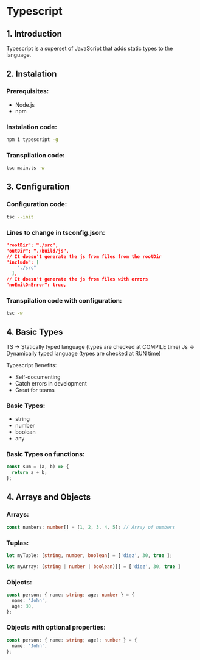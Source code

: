 # Typescript

## 1. Introduction

Typescript is a superset of JavaScript that adds static types to the language.

## 2. Instalation

### Prerequisites:

- Node.js
- npm

### Instalation code:

```bash
npm i typescript -g
```

### Transpilation code:

```bash
tsc main.ts -w
```

## 3. Configuration

### Configuration code:

```bash
tsc --init
```

### Lines to change in tsconfig.json:

```json
"rootDir": "./src",
"outDir": "./build/js", 
// It doesn't generate the js from files from the rootDir
"include": [
    "./src"
  ],
// It doesn't generate the js from files with errors
"noEmitOnError": true,  
```

### Transpilation code with configuration:

```bash
tsc -w
```

## 4. Basic Types

TS -> Statically typed language (types are checked at COMPILE time)
Js -> Dynamically typed language (types are checked at RUN time)

Typescript Benefits:

- Self-documenting
- Catch errors in development
- Great for teams

### Basic Types:
- string
- number
- boolean
- any

### Basic Types on functions:

```typescript
const sum = (a, b) => {
  return a + b; 
};
```

## 4. Arrays and Objects

### Arrays:

```typescript
const numbers: number[] = [1, 2, 3, 4, 5]; // Array of numbers
```

### Tuplas:

```typescript
let myTuple: [string, number, boolean] = ['diez', 30, true ];

let myArray: (string | number | boolean)[] = ['diez', 30, true ]
```

### Objects:

```typescript
const person: { name: string; age: number } = {
  name: 'John',
  age: 30,
};
```
### Objects with optional properties:

```typescript 
const person: { name: string; age?: number } = {
  name: 'John',
};
```